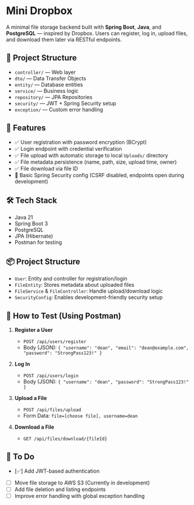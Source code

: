 # Mini Dropbox

A minimal file storage backend built with **Spring Boot**, **Java**, and **PostgreSQL** — inspired by Dropbox. Users can register, log in, upload files, and download them later via RESTful endpoints.

## 📁 Project Structure
- `controller/` — Web layer
- `dto/` — Data Transfer Objects
- `entity/` — Database entities
- `service/` — Business logic
- `repository/` — JPA Repositories
- `security/` — JWT + Spring Security setup
- `exception/` — Custom error handling

## 🚀 Features

- ✅ User registration with password encryption (BCrypt)
- ✅ Login endpoint with credential verification
- ✅ File upload with automatic storage to local `Uploads/` directory
- ✅ File metadata persistence (name, path, size, upload time, owner)
- ✅ File download via file ID
- 🔐 Basic Spring Security config (CSRF disabled, endpoints open during development)

## 🛠 Tech Stack

- Java 21
- Spring Boot 3
- PostgreSQL
- JPA (Hibernate)
- Postman for testing

## 📦 Project Structure

- `User`: Entity and controller for registration/login
- `FileEntity`: Stores metadata about uploaded files
- `FileService` & `FileController`: Handle upload/download logic
- `SecurityConfig`: Enables development-friendly security setup

## 🧪 How to Test (Using Postman)

1. **Register a User**
   - `POST /api/users/register`
   - Body (JSON): `{ "username": "dean", "email": "dean@example.com", "password": "StrongPass123!" }`

2. **Log In**
   - `POST /api/users/login`
   - Body (JSON): `{ "username": "dean", "password": "StrongPass123!" }`

3. **Upload a File**
   - `POST /api/files/upload`
   - Form Data: `file=[choose file], username=dean`

4. **Download a File**
   - `GET /api/files/download/{fileId}`

## 📌 To Do

- [✅] Add JWT-based authentication
- [ ] Move file storage to AWS S3 (Currently in development)
- [ ] Add file deletion and listing endpoints
- [ ] Improve error handling with global exception handling
